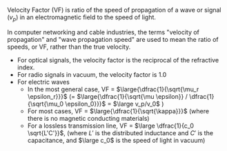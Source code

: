 Velocity Factor (VF) is ratio of the speed of propagation of a wave or signal ($v_p$) in an electromagnetic field to the speed of light.

In computer networking and cable industries, the terms "velocity of propagation" and "wave propagation speed" are used to mean the ratio of speeds, or VF, rather than the true velocity.

- For optical signals, the velocity factor is the reciprocal of the refractive index.
- For radio signals in vacuum, the velocity factor is 1.0
- For electric waves
	- In the most general case, VF = $\large{\dfrac{1}{\sqrt{\mu_r \epsilon_r}}}$ (= $\large{\dfrac{1}{\sqrt{\mu \epsilon}} / \dfrac{1}{\sqrt{\mu_0 \epsilon_0}}}$ = $\large v_p/v_0$ )
	- For most cases, VF = $\large{\dfrac{1}{\sqrt{\kappa}}}$ (where there is no magnetic conducting materials)
	- For a lossless transmission line, VF = $\large \dfrac{1}{c_0 \sqrt{L'C'}}$, (where $L'$ is the distributed inductance and $C'$ is the capacitance, and $\large c_0$ is the speed of light in vacuum)
